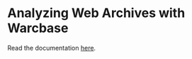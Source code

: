 # Analyzing Web Archives with Warcbase

Read the documentation [here](http://docs.archivesunleashed.io).
